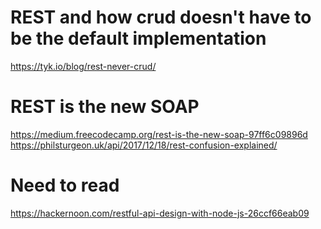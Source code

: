 # REST and how crud doesn't have to be the default implementation 
https://tyk.io/blog/rest-never-crud/

# REST is the new SOAP
https://medium.freecodecamp.org/rest-is-the-new-soap-97ff6c09896d
https://philsturgeon.uk/api/2017/12/18/rest-confusion-explained/

# Need to read
https://hackernoon.com/restful-api-design-with-node-js-26ccf66eab09

